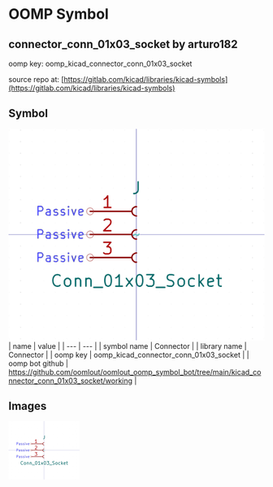 # OOMP Symbol  
## connector_conn_01x03_socket  by arturo182  
  
oomp key: oomp_kicad_connector_conn_01x03_socket  
  
source repo at: [https://gitlab.com/kicad/libraries/kicad-symbols](https://gitlab.com/kicad/libraries/kicad-symbols)  
## Symbol  
  
[![working.png](working_600.png)](working.png)  
| name | value | 
| --- | --- | 
| symbol name | Connector | 
| library name | Connector | 
| oomp key | oomp_kicad_connector_conn_01x03_socket | 
| oomp bot github | https://github.com/oomlout/oomlout_oomp_symbol_bot/tree/main/kicad_connector_conn_01x03_socket/working | 
## Images  
  
[![working.png](working_140.png)](working.png)  
